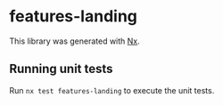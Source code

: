 # features-landing

This library was generated with [Nx](https://nx.dev).

## Running unit tests

Run `nx test features-landing` to execute the unit tests.
